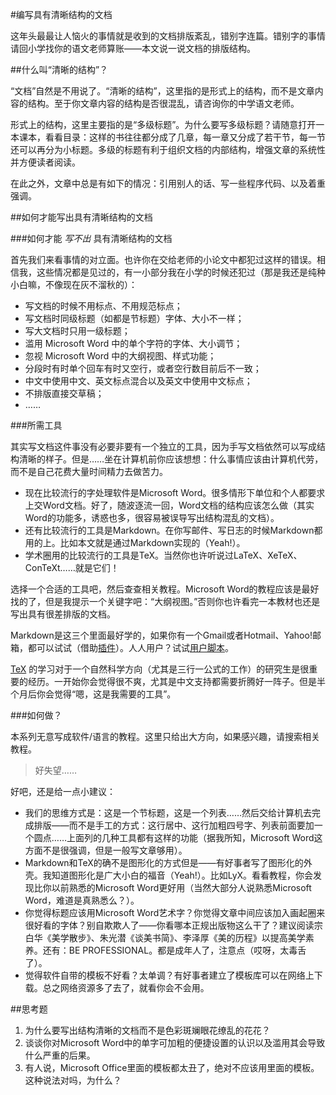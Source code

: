 #编写具有清晰结构的文档

这年头最最让人恼火的事情就是收到的文档排版紊乱，错别字连篇。错别字的事情请回小学找你的语文老师算账——本文说一说文档的排版结构。

##什么叫“清晰的结构”？

“文档”自然是不用说了。“清晰的结构”，这里指的是形式上的结构，而不是文章内容的结构。至于你文章内容的结构是否很混乱，请咨询你的中学语文老师。

形式上的结构，这里主要指的是“多级标题”。为什么要写多级标题？请随意打开一本课本，看看目录：这样的书往往都分成了几章，每一章又分成了若干节，每一节还可以再分为小标题。多级的标题有利于组织文档的内部结构，增强文章的系统性并方便读者阅读。

在此之外，文章中总是有如下的情况：引用别人的话、写一些程序代码、以及着重强调。

##如何才能写出具有清晰结构的文档

###如何才能 *写不出* 具有清晰结构的文档

首先我们来看事情的对立面。也许你在交给老师的小论文中都犯过这样的错误。相信我，这些情况都是见过的，有一小部分我在小学的时候还犯过（那是我还是纯种小白嘛，不像现在灰不溜秋的）：

- 写文档的时候不用标点、不用规范标点；
- 写文档时同级标题（如都是节标题）字体、大小不一样；
- 写大文档时只用一级标题；
- 滥用 Microsoft Word 中的单个字符的字体、大小调节；
- 忽视 Microsoft Word 中的大纲视图、样式功能；
- 分段时有时单个回车有时又空行，或者空行数目前后不一致；
- 中文中使用中文、英文标点混合以及英文中使用中文标点；
- 不排版直接交草稿；
- ……

###所需工具

其实写文档这件事没有必要非要有一个独立的工具，因为手写文档依然可以写成结构清晰的样子。但是……坐在计算机前你应该想想：什么事情应该由计算机代劳，而不是自己花费大量时间精力去做苦力。

- 现在比较流行的字处理软件是Microsoft Word。很多情形下单位和个人都要求上交Word文档。好了，随波逐流一回，Word文档的结构应该怎么做（其实Word的功能多，诱惑也多，很容易被误导写出结构混乱的文档）。
- 还有比较流行的工具是Markdown。在你写邮件、写日志的时候Markdown都用的上。比如本文就是通过Markdown实现的（Yeah!）。
- 学术圈用的比较流行的工具是TeX。当然你也许听说过LaTeX、XeTeX、ConTeXt……就是它们！

选择一个合适的工具吧，然后查查相关教程。Microsoft Word的教程应该是最好找的了，但是我提示一个关键字吧：“大纲视图。”否则你也许看完一本教材也还是写出具有很差排版的文档。

Markdown是这三个里面最好学的，如果你有一个Gmail或者Hotmail、Yahoo!邮箱，都可以试试（借助[插件](https://github.com/adam-p/markdown-here)）。人人用户？试试[用户脚本](https://github.com/smilekzs/renren-markdown/blob/master/renren.md)。

[TeX](http://docs.huihoo.com/homepage/shredderyin/tex_frame.html) 的学习对于一个自然科学方向（尤其是三行一公式的工作）的研究生是很重要的经历。一开始你会觉得很不爽，尤其是中文支持都需要折腾好一阵子。但是半个月后你会觉得“嗯，这是我需要的工具”。

###如何做？

本系列无意写成软件/语言的教程。这里只给出大方向，如果感兴趣，请搜索相关教程。

>好失望……

好吧，还是给一点小建议：

- 我们的思维方式是：这是一个节标题，这是一个列表……然后交给计算机去完成排版——而不是手工的方式：这行居中、这行加粗四号字、列表前面要加一个圆点……上面列的几种工具都有这样的功能（据我所知，Microsoft Word这方面不是很强调，但是一般写文章够用）。
- Markdown和TeX的确不是图形化的方式但是——有好事者写了图形化的外壳。我知道图形化是广大小白的福音（Yeah!）。比如LyX。看看教程，你会发现比你以前熟悉的Microsoft Word更好用（当然大部分人说熟悉Microsoft Word，难道是真熟悉么？）。
- 你觉得标题应该用Microsoft Word艺术字？你觉得文章中间应该加入画起圈来很好看的字体？别自欺欺人了——你看哪本正规出版物这么干了？建议阅读宗白华《美学散步》、朱光潜《谈美书简》、李泽厚《美的历程》以提高美学素养。还有：BE PROFESSIONAL。都是成年人了，注意点（哎呀，太毒舌了）。
- 觉得软件自带的模板不好看？太单调？有好事者建立了模板库可以在网络上下载。总之网络资源多了去了，就看你会不会用。

##思考题

1. 为什么要写出结构清晰的文档而不是色彩斑斓眼花缭乱的花花？
2. 谈谈你对Microsoft Word中的单字可加粗的便捷设置的认识以及滥用其会导致什么严重的后果。
3. 有人说，Microsoft Office里面的模板都太丑了，绝对不应该用里面的模板。这种说法对吗，为什么？

